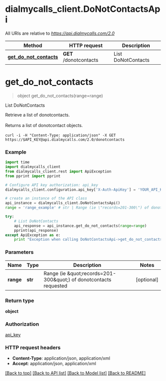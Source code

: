 # dialmycalls_client.DoNotContactsApi

All URIs are relative to *https://api.dialmycalls.com/2.0*

Method | HTTP request | Description
------------- | ------------- | -------------
[**get_do_not_contacts**](DoNotContactsApi.md#get_do_not_contacts) | **GET** /donotcontacts | List DoNotContacts


# **get_do_not_contacts**
> object get_do_not_contacts(range=range)

List DoNotContacts

Retrieve a list of donotcontacts. <br><br> Returns a list of donotcontact objects. <br><br> ``` curl -i -H "Content-Type: application/json" -X GET https://$API_KEY@api.dialmycalls.com/2.0/donotcontacts ```

### Example 
```python
import time
import dialmycalls_client
from dialmycalls_client.rest import ApiException
from pprint import pprint

# Configure API key authorization: api_key
dialmycalls_client.configuration.api_key['X-Auth-ApiKey'] = 'YOUR_API_KEY'

# create an instance of the API class
api_instance = dialmycalls_client.DoNotContactsApi()
range = 'range_example' # str | Range (ie \"records=201-300\") of donotcontacts requested (optional)

try: 
    # List DoNotContacts
    api_response = api_instance.get_do_not_contacts(range=range)
    pprint(api_response)
except ApiException as e:
    print "Exception when calling DoNotContactsApi->get_do_not_contacts: %s\n" % e
```

### Parameters

Name | Type | Description  | Notes
------------- | ------------- | ------------- | -------------
 **range** | **str**| Range (ie \&quot;records&#x3D;201-300\&quot;) of donotcontacts requested | [optional] 

### Return type

**object**

### Authorization

[api_key](../README.md#api_key)

### HTTP request headers

 - **Content-Type**: application/json, application/xml
 - **Accept**: application/json, application/xml

[[Back to top]](#) [[Back to API list]](../README.md#documentation-for-api-endpoints) [[Back to Model list]](../README.md#documentation-for-models) [[Back to README]](../README.md)

